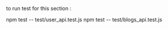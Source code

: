 to run test for this section :

npm test -- test/user_api.test.js
npm test -- test/blogs_api.test.js
